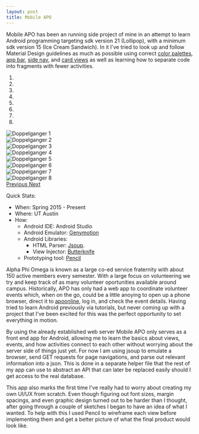 ```yaml
---
layout: post
title: Mobile APO
---
```


Mobile APO has been an running side project of mine in an attempt to learn Android programming targeting sdk version 21 (Lollipop), with a minimum sdk version 15 (Ice Cream Sandwich). In it I've tried to look up and follow Material Design guidelines as much as possible using correct [color palettes](https://www.google.com/design/spec/style/color.html#color-color-palette), [app bar](https://www.google.com/design/spec/layout/structure.html#structure-app-bar), [side nav](https://www.google.com/design/spec/layout/structure.html#structure-side-nav), and [card views](https://www.google.com/design/spec/components/cards.html) as well as learning how to separate code into fragments with fewer activities.

<div id="myCarousel" class="carousel slide" data-ride="carousel">
  <!-- Indicators -->
  <ol class="carousel-indicators">
    <li data-target="#myCarousel" data-slide-to="0" class="active"></li>
    <li data-target="#myCarousel" data-slide-to="1"></li>
    <li data-target="#myCarousel" data-slide-to="2"></li>
    <li data-target="#myCarousel" data-slide-to="3"></li>
    <li data-target="#myCarousel" data-slide-to="4"></li>
    <li data-target="#myCarousel" data-slide-to="5"></li>
    <li data-target="#myCarousel" data-slide-to="6"></li>
    <li data-target="#myCarousel" data-slide-to="7"></li>
  </ol>

  <!-- Wrapper for slides -->
  <div class="carousel-inner" role="listbox">
    <div class="item active"> <img src="/images/MobileAPO_1.png" alt="Doppelganger 1"> </div>
    <div class="item"> <img src="/images/MobileAPO_2.png" alt="Doppelganger 2"> </div>
    <div class="item"> <img src="/images/MobileAPO_3.png" alt="Doppelganger 3"> </div>
    <div class="item"> <img src="/images/MobileAPO_4.png" alt="Doppelganger 4"> </div>
    <div class="item"> <img src="/images/MobileAPO_5.png" alt="Doppelganger 5"> </div>
    <div class="item"> <img src="/images/MobileAPO_6.png" alt="Doppelganger 6"> </div>
    <div class="item"> <img src="/images/MobileAPO_7.png" alt="Doppelganger 7"> </div>
    <div class="item"> <img src="/images/MobileAPO_8.png" alt="Doppelganger 8"> </div>
  </div>

  <!-- Left and right controls -->
  <a class="left carousel-control" href="#myCarousel" role="button" data-slide="prev">
    <span class="glyphicon glyphicon-chevron-left" aria-hidden="true"></span>
    <span class="sr-only">Previous</span>
  </a>
  <a class="right carousel-control" href="#myCarousel" role="button" data-slide="next">
    <span class="glyphicon glyphicon-chevron-right" aria-hidden="true"></span>
    <span class="sr-only">Next</span>
  </a>
</div>

Quick Stats:

* When: Spring 2015 - Present
* Where: UT Austin
* How:
  - Android IDE: Android Studio
  - Android Emulator: [Genymotion](https://www.genymotion.com/)
  - Android Libraries:
      * HTML Parser: [Jsoup](https://github.com/jhy/jsoup/).
      * View Injector: [Butterknife](https://github.com/JakeWharton/butterknife)
  - Prototyping tool: [Pencil](https://github.com/prikhi/pencil)

Alpha Phi Omega is known as a large co-ed service fraternity with about 150 active members every semester. With a large focus on volunteering we try and keep track of as many volunteer oportunities available around campus. Historically, APO has only had a web app to coordinate volunteer events which, when on the go, could be a little anoying to open up a phone browser, direct it to [apoonline](http://apoonline.org/alpharho/), log in, and check the event details. Having tried to learn Android previously via tutorials, but never coming up with a project that I've been excited for this was the perfect opportunity to set everything in motion.

By using the already established web server Mobile APO only serves as a front end app for Android, allowing me to learn the basics about views, events, and how activities connect to each other without worrying about the server side of things just yet. For now I am using jsoup to emulate a browser, send GET requests for page navigations, and parse out relevant information into a json. This is done in a separate helper file that the rest of my app can use to abstract an API that can later be replaced easily should I get access to the real database.

This app also marks the first time I've really had to worry about creating my own UI/UX from scratch. Even though figuring out font sizes, margin spacings, and even graphic design turned out to be harder than I thought, after going through a couple of sketches I began to have an idea of what I wanted. To help with this I used Pencil to wireframe each view before implementing them and get a better picture of what the final product would look like.

